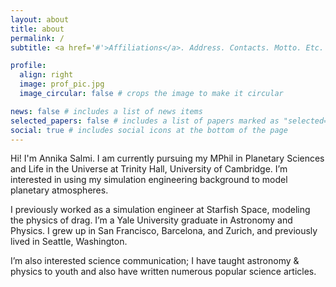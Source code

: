 ```yaml
---
layout: about
title: about
permalink: /
subtitle: <a href='#'>Affiliations</a>. Address. Contacts. Motto. Etc.

profile:
  align: right
  image: prof_pic.jpg
  image_circular: false # crops the image to make it circular

news: false # includes a list of news items
selected_papers: false # includes a list of papers marked as "selected={true}"
social: true # includes social icons at the bottom of the page
---
```

Hi! I'm Annika Salmi. I am currently pursuing my MPhil in Planetary Sciences and Life in the Universe at Trinity Hall, University of Cambridge. I’m interested in using my simulation engineering background to model planetary atmospheres.

I previously worked as a simulation engineer at Starfish Space, modeling the physics of drag. I’m a Yale University graduate in Astronomy and Physics. I grew up in San Francisco, Barcelona, and Zurich, and previously lived in Seattle, Washington.

I’m also interested science communication; I have taught astronomy & physics to youth and also have written numerous popular science articles.

